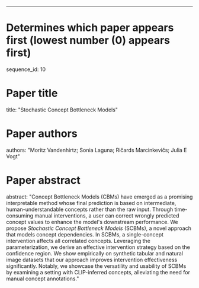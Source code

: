 --- 
# Determines which paper appears first (lowest number (0) appears first)
sequence_id: 10

# Paper title 
title: "Stochastic Concept Bottleneck Models"

# Paper authors 
authors: "Moritz Vandenhirtz; Sonia Laguna; Ričards Marcinkevičs; Julia E Vogt"

# Paper abstract 
abstract: "Concept Bottleneck Models (CBMs) have emerged as a promising interpretable method whose final prediction is based on intermediate, human-understandable concepts rather than the raw input. Through time-consuming manual interventions, a user can correct wrongly predicted concept values to enhance the model's downstream performance. We propose *Stochastic Concept Bottleneck Models* (SCBMs), a novel approach that models concept dependencies. In SCBMs, a single-concept intervention affects all correlated concepts. Leveraging the parameterization, we derive an effective intervention strategy based on the confidence region. We show empirically on synthetic tabular and natural image datasets that our approach improves intervention effectiveness significantly. Notably, we showcase the versatility and usability of SCBMs by examining a setting with CLIP-inferred concepts, alleviating the need for manual concept annotations."

